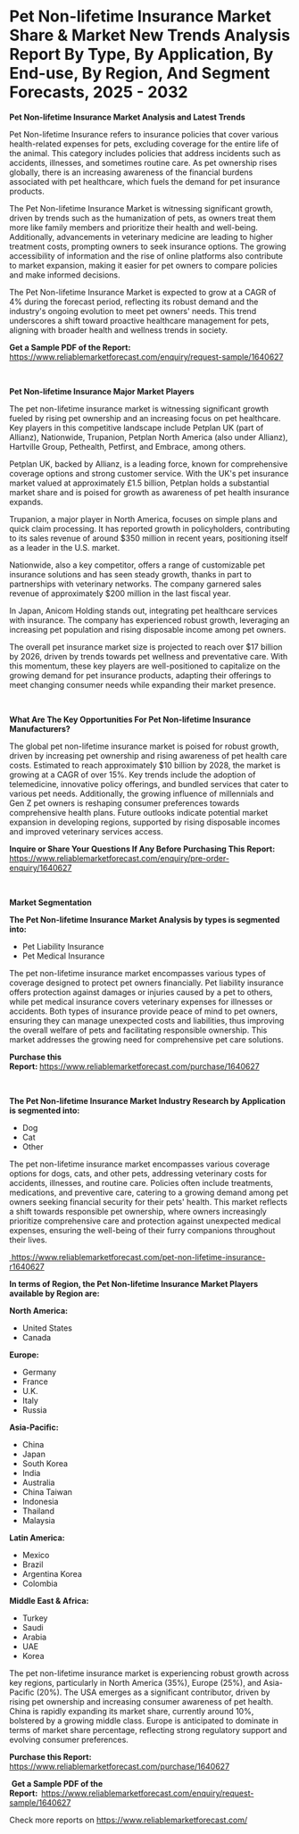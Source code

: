 <p><h1>Pet Non-lifetime Insurance Market Share & Market New Trends Analysis Report By Type, By Application, By End-use, By Region, And Segment Forecasts, 2025 - 2032</h1></p><p><strong>Pet Non-lifetime Insurance Market Analysis and Latest Trends</strong></p>
<p><p>Pet Non-lifetime Insurance refers to insurance policies that cover various health-related expenses for pets, excluding coverage for the entire life of the animal. This category includes policies that address incidents such as accidents, illnesses, and sometimes routine care. As pet ownership rises globally, there is an increasing awareness of the financial burdens associated with pet healthcare, which fuels the demand for pet insurance products.</p><p>The Pet Non-lifetime Insurance Market is witnessing significant growth, driven by trends such as the humanization of pets, as owners treat them more like family members and prioritize their health and well-being. Additionally, advancements in veterinary medicine are leading to higher treatment costs, prompting owners to seek insurance options. The growing accessibility of information and the rise of online platforms also contribute to market expansion, making it easier for pet owners to compare policies and make informed decisions.</p><p>The Pet Non-lifetime Insurance Market is expected to grow at a CAGR of 4% during the forecast period, reflecting its robust demand and the industry's ongoing evolution to meet pet owners' needs. This trend underscores a shift toward proactive healthcare management for pets, aligning with broader health and wellness trends in society.</p></p>
<p><strong>Get a Sample PDF of the Report:&nbsp;</strong> <a href="https://www.reliablemarketforecast.com/enquiry/request-sample/1640627?utm_campaign=2929&utm_medium=2&utm_source=Github&utm_content=ia&utm_term=23032025&utm_id=pet-non-lifetime-insurance">https://www.reliablemarketforecast.com/enquiry/request-sample/1640627</a></p>
<p>&nbsp;</p>
<p><strong>Pet Non-lifetime Insurance Major Market Players</strong></p>
<p><p>The pet non-lifetime insurance market is witnessing significant growth fueled by rising pet ownership and an increasing focus on pet healthcare. Key players in this competitive landscape include Petplan UK (part of Allianz), Nationwide, Trupanion, Petplan North America (also under Allianz), Hartville Group, Pethealth, Petfirst, and Embrace, among others.</p><p>Petplan UK, backed by Allianz, is a leading force, known for comprehensive coverage options and strong customer service. With the UK's pet insurance market valued at approximately £1.5 billion, Petplan holds a substantial market share and is poised for growth as awareness of pet health insurance expands.</p><p>Trupanion, a major player in North America, focuses on simple plans and quick claim processing. It has reported growth in policyholders, contributing to its sales revenue of around $350 million in recent years, positioning itself as a leader in the U.S. market.</p><p>Nationwide, also a key competitor, offers a range of customizable pet insurance solutions and has seen steady growth, thanks in part to partnerships with veterinary networks. The company garnered sales revenue of approximately $200 million in the last fiscal year.</p><p>In Japan, Anicom Holding stands out, integrating pet healthcare services with insurance. The company has experienced robust growth, leveraging an increasing pet population and rising disposable income among pet owners.</p><p>The overall pet insurance market size is projected to reach over $17 billion by 2026, driven by trends towards pet wellness and preventative care. With this momentum, these key players are well-positioned to capitalize on the growing demand for pet insurance products, adapting their offerings to meet changing consumer needs while expanding their market presence.</p></p>
<p>&nbsp;</p>
<p><strong>What Are The Key Opportunities For Pet Non-lifetime Insurance Manufacturers?</strong></p>
<p><p>The global pet non-lifetime insurance market is poised for robust growth, driven by increasing pet ownership and rising awareness of pet health care costs. Estimated to reach approximately $10 billion by 2028, the market is growing at a CAGR of over 15%. Key trends include the adoption of telemedicine, innovative policy offerings, and bundled services that cater to various pet needs. Additionally, the growing influence of millennials and Gen Z pet owners is reshaping consumer preferences towards comprehensive health plans. Future outlooks indicate potential market expansion in developing regions, supported by rising disposable incomes and improved veterinary services access.</p></p>
<p><strong>Inquire or Share Your Questions If Any Before Purchasing This Report:</strong> <a href="https://www.reliablemarketforecast.com/enquiry/pre-order-enquiry/1640627?utm_campaign=2929&utm_medium=2&utm_source=Github&utm_content=ia&utm_term=23032025&utm_id=pet-non-lifetime-insurance">https://www.reliablemarketforecast.com/enquiry/pre-order-enquiry/1640627</a></p>
<p>&nbsp;</p>
<p><strong>Market Segmentation</strong></p>
<p><strong>The Pet Non-lifetime Insurance Market Analysis by types is segmented into:</strong></p>
<p><ul><li>Pet Liability Insurance</li><li>Pet Medical Insurance</li></ul></p>
<p><p>The pet non-lifetime insurance market encompasses various types of coverage designed to protect pet owners financially. Pet liability insurance offers protection against damages or injuries caused by a pet to others, while pet medical insurance covers veterinary expenses for illnesses or accidents. Both types of insurance provide peace of mind to pet owners, ensuring they can manage unexpected costs and liabilities, thus improving the overall welfare of pets and facilitating responsible ownership. This market addresses the growing need for comprehensive pet care solutions.</p></p>
<p><strong>Purchase this Report:&nbsp;</strong><a href="https://www.reliablemarketforecast.com/purchase/1640627?utm_campaign=2929&utm_medium=2&utm_source=Github&utm_content=ia&utm_term=23032025&utm_id=pet-non-lifetime-insurance">https://www.reliablemarketforecast.com/purchase/1640627</a></p>
<p>&nbsp;</p>
<p><strong>The Pet Non-lifetime Insurance Market Industry Research by Application is segmented into:</strong></p>
<p><ul><li>Dog</li><li>Cat</li><li>Other</li></ul></p>
<p><p>The pet non-lifetime insurance market encompasses various coverage options for dogs, cats, and other pets, addressing veterinary costs for accidents, illnesses, and routine care. Policies often include treatments, medications, and preventive care, catering to a growing demand among pet owners seeking financial security for their pets' health. This market reflects a shift towards responsible pet ownership, where owners increasingly prioritize comprehensive care and protection against unexpected medical expenses, ensuring the well-being of their furry companions throughout their lives.</p></p>
<p><a href="https://www.reliablemarketforecast.com/pet-non-lifetime-insurance-r1640627?utm_campaign=2929&utm_medium=2&utm_source=Github&utm_content=ia&utm_term=23032025&utm_id=pet-non-lifetime-insurance">&nbsp;https://www.reliablemarketforecast.com/pet-non-lifetime-insurance-r1640627</a></p>
<p><strong>In terms of Region, the Pet Non-lifetime Insurance Market Players available by Region are:</strong></p>
<p>
    <p> <strong> North America: </strong>
        <ul>
            <li>United States</li>
            <li>Canada</li>
        </ul>
        </p> 
    <p> <strong> Europe: </strong>
        <ul>
            <li>Germany</li>
            <li>France</li>
            <li>U.K.</li>
            <li>Italy</li>
            <li>Russia</li>
        </ul>
        </p> 
    <p> <strong> Asia-Pacific: </strong>
        <ul>
            <li>China</li>
            <li>Japan</li>
            <li>South Korea</li>
            <li>India</li>
            <li>Australia</li>
            <li>China Taiwan</li>
            <li>Indonesia</li>
            <li>Thailand</li>
            <li>Malaysia</li>
        </ul>
        </p> 
    <p> <strong> Latin America: </strong>
        <ul>
            <li>Mexico</li>
            <li>Brazil</li>
            <li>Argentina Korea</li>
            <li>Colombia</li>
        </ul>
        </p> 
    <p> <strong> Middle East & Africa: </strong>
        <ul>
            <li>Turkey</li>
            <li>Saudi</li>
            <li>Arabia</li>
            <li>UAE</li>
            <li>Korea</li>
        </ul>
    </p>
    </p>
<p><p>The pet non-lifetime insurance market is experiencing robust growth across key regions, particularly in North America (35%), Europe (25%), and Asia-Pacific (20%). The USA emerges as a significant contributor, driven by rising pet ownership and increasing consumer awareness of pet health. China is rapidly expanding its market share, currently around 10%, bolstered by a growing middle class. Europe is anticipated to dominate in terms of market share percentage, reflecting strong regulatory support and evolving consumer preferences.</p></p>
<p><strong>Purchase this Report: </strong><a href="https://www.reliablemarketforecast.com/purchase/1640627?utm_campaign=2929&utm_medium=2&utm_source=Github&utm_content=ia&utm_term=23032025&utm_id=pet-non-lifetime-insurance">https://www.reliablemarketforecast.com/purchase/1640627</a></p>
<p>&nbsp;<strong>Get a Sample PDF of the Report:&nbsp;&nbsp;</strong><a href="https://www.reliablemarketforecast.com/enquiry/request-sample/1640627?utm_campaign=2929&utm_medium=2&utm_source=Github&utm_content=ia&utm_term=23032025&utm_id=pet-non-lifetime-insurance">https://www.reliablemarketforecast.com/enquiry/request-sample/1640627</a></p>
<p><strong></strong></p>
<p>Check more reports on <a href="https://www.reliablemarketforecast.com/?utm_campaign=2929&utm_medium=2&utm_source=Github&utm_content=ia&utm_term=23032025&utm_id=pet-non-lifetime-insurance">https://www.reliablemarketforecast.com/</a></p>